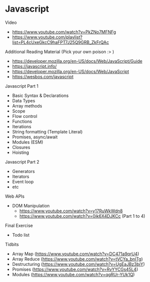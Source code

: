 # Javascript

Video
- https://www.youtube.com/watch?v=PkZNo7MFNFg 
- https://www.youtube.com/playlist?list=PL4cUxeGkcC9haFPT7J25Q9GRB_ZkFrQAc


Additional Reading Material (Pick your own poison :> )
- https://developer.mozilla.org/en-US/docs/Web/JavaScript/Guide
- https://javascript.info/
- https://developer.mozilla.org/en-US/docs/Web/JavaScript
- https://wesbos.com/javascript

Javascript Part 1
- Basic Syntax & Declarations
- Data Types
- Array methods
- Scope
- Flow control
- Functions
- Iterations
- String formatting (Template Literal)
- Promises, async/await
- Modules (ESM)
- Closures
- Hoisting

Javascript Part 2
- Generators
- Iterators
- Event loop
- etc


Web APIs
- DOM Manipulation 
  - https://www.youtube.com/watch?v=y17RuWkWdn8
  - https://www.youtube.com/watch?v=0ik6X4DJKCc (Part 1 to 4)

Final Exercise
- Todo list 

Tidbits
- Array Map (https://www.youtube.com/watch?v=DC471a9qrU4)
- Array Reduce (https://www.youtube.com/watch?v=tVCYa_bnITg)
- Destructuring (https://www.youtube.com/watch?v=UgEaJBz3bjY)
- Promises (https://www.youtube.com/watch?v=RvYYCGs45L4)
- Modules (https://www.youtube.com/watch?v=qgRUr-YUk1Q)